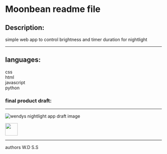 
# Moonbean readme file


## Description:
simple web app to control brightness and timer duration for nightlight
***
## languages:
css\
html\
javascript\
python
### final product draft:
***
![wendys nightlight app draft image](https://github.com/user-attachments/assets/3424f94c-e307-4851-9bac-ef07b2be5ae5)

<img src="https://github.com/user-attachments/assets/3424f94c-e307-4851-9bac-ef07b2be5ae5" width="40">

***
 authors
 W.D
 S.S


